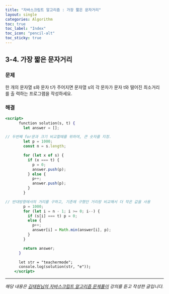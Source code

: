 ```yaml
---
title: "자바스크립트 알고리즘 : 가장 짧은 문자거리"
layout: single
categories: Algorithm
toc: true
toc_label: "Index"
toc_icon: "pencil-alt"
toc_sticky: true
---
```


## 3-4. 가장 짧은 문자거리

### 문제

한 개의 문자열 s와 문자 t가 주어지면 문자열 s의 각 문자가 문자 t와 떨어진 최소거리를 출
력하는 프로그램을 작성하세요.

### 해결

```jsx
<script>
      function solution(s, t) {
        let answer = [];

// 두번째 for문과 크기 비교할때를 위하여, 큰 숫자를 지정.
        let p = 1000;
        const n = s.length;

        for (let x of s) {
          if (x === t) {
            p = 0;
            answer.push(p);
          } else {
            p++;
            answer.push(p);
          }
        }

// 반대방향에서의 거리를 구하고, 기존에 구했던 거리랑 비교해서 더 작은 값을 사용
        p = 1000;
        for (let i = n - 1; i >= 0; i--) {
          if (s[i] === t) p = 0;
          else {
            p++;
            answer[i] = Math.min(answer[i], p);
          }
        }

        return answer;
      }

      let str = "teachermode";
      console.log(solution(str, "e"));
    </script>
```

---

_해당 내용은 [김태원님의 자바스크립트 알고리즘 문제풀이](https://www.inflearn.com/course/%EC%9E%90%EB%B0%94%EC%8A%A4%ED%81%AC%EB%A6%BD%ED%8A%B8-%EC%95%8C%EA%B3%A0%EB%A6%AC%EC%A6%98-%EB%AC%B8%EC%A0%9C%ED%92%80%EC%9D%B4/dashboard) 강의를 듣고 작성한 글입니다._
